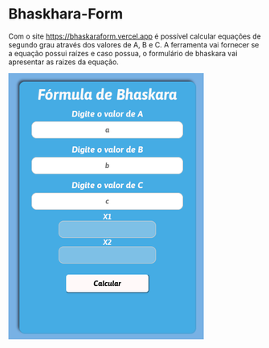 # Bhaskhara-Form
Com o site https://bhaskaraform.vercel.app é possível calcular equações de segundo grau através dos valores de A, B e C.
A ferramenta vai fornecer se a equação possui raízes e caso possua, o formulário de bhaskara vai apresentar as raizes da equação.  


![Demonstração](/images/home.png)



